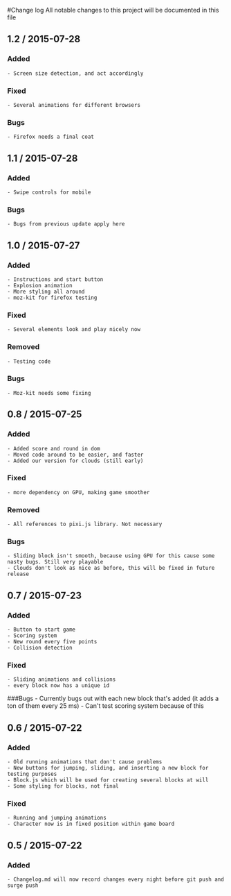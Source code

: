 #Change log
All notable changes to this project will be documented in this file

## 1.2 / 2015-07-28
### Added
	- Screen size detection, and act accordingly
### Fixed
	- Several animations for different browsers
### Bugs
	- Firefox needs a final coat
	
## 1.1 / 2015-07-28
### Added
	- Swipe controls for mobile
### Bugs
	- Bugs from previous update apply here

## 1.0 / 2015-07-27
### Added
	- Instructions and start button
	- Explosion animation
	- More styling all around
	- moz-kit for firefox testing
### Fixed
	- Several elements look and play nicely now
### Removed
	- Testing code
### Bugs
	- Moz-kit needs some fixing

## 0.8 / 2015-07-25
### Added
	- Added score and round in dom
	- Moved code around to be easier, and faster
	- Added our version for clouds (still early)
### Fixed
	- more dependency on GPU, making game smoother
### Removed
	- All references to pixi.js library. Not necessary
### Bugs
	- Sliding block isn't smooth, because using GPU for this cause some nasty bugs. Still very playable
	- Clouds don't look as nice as before, this will be fixed in future release
	
## 0.7 / 2015-07-23
### Added
	- Button to start game
	- Scoring system
	- New round every five points
	- Collision detection
### Fixed
	- Sliding animations and collisions
	- every block now has a unique id
###Bugs
	- Currently bugs out with each new block that's added (it adds a ton of them every 25 ms)
	- Can't test scoring system because of this

## 0.6 / 2015-07-22
### Added
	- Old running animations that don't cause problems
	- New buttons for jumping, sliding, and inserting a new block for testing purposes
	- Block.js which will be used for creating several blocks at will
	- Some styling for blocks, not final
### Fixed
	- Running and jumping animations
	- Character now is in fixed position within game board

## 0.5 / 2015-07-22
### Added
	- Changelog.md will now record changes every night before git push and surge push